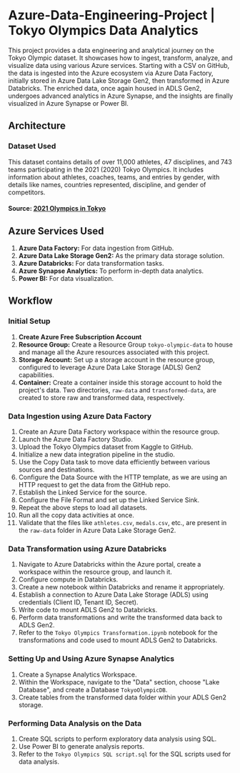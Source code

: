 # Azure-Data-Engineering-Project | Tokyo Olympics Data Analytics

This project provides a data engineering and analytical journey on the Tokyo Olympic dataset. It showcases how to ingest, transform, analyze, and visualize data using various Azure services. Starting with a CSV on GitHub, the data is ingested into the Azure ecosystem via Azure Data Factory, initially stored in Azure Data Lake Storage Gen2, then transformed in Azure Databricks. The enriched data, once again housed in ADLS Gen2, undergoes advanced analytics in Azure Synapse, and the insights are finally visualized in Azure Synapse or Power BI.

## Architecture

### Dataset Used
This dataset contains details of over 11,000 athletes, 47 disciplines, and 743 teams participating in the 2021 (2020) Tokyo Olympics. It includes information about athletes, coaches, teams, and entries by gender, with details like names, countries represented, discipline, and gender of competitors.

#### Source: [2021 Olympics in Tokyo](https://www.kaggle.com/datasets/arjunprasadsarkhel/2021-olympics-in-tokyo)

## Azure Services Used
1. **Azure Data Factory:** For data ingestion from GitHub.
2. **Azure Data Lake Storage Gen2:** As the primary data storage solution.
3. **Azure Databricks:** For data transformation tasks.
4. **Azure Synapse Analytics:** To perform in-depth data analytics.
5. **Power BI:** For data visualization.

## Workflow

### Initial Setup
1. **Create Azure Free Subscription Account**
2. **Resource Group:** Create a Resource Group `tokyo-olympic-data` to house and manage all the Azure resources associated with this project.
3. **Storage Account:** Set up a storage account in the resource group, configured to leverage Azure Data Lake Storage (ADLS) Gen2 capabilities.
4. **Container:** Create a container inside this storage account to hold the project's data. Two directories, `raw-data` and `transformed-data`, are created to store raw and transformed data, respectively.

### Data Ingestion using Azure Data Factory
1. Create an Azure Data Factory workspace within the resource group.
2. Launch the Azure Data Factory Studio.
3. Upload the Tokyo Olympics dataset from Kaggle to GitHub.
4. Initialize a new data integration pipeline in the studio.
5. Use the Copy Data task to move data efficiently between various sources and destinations.
6. Configure the Data Source with the HTTP template, as we are using an HTTP request to get the data from the GitHub repo.
7. Establish the Linked Service for the source.
8. Configure the File Format and set up the Linked Service Sink.
9. Repeat the above steps to load all datasets.
10. Run all the copy data activities at once.
11. Validate that the files like `athletes.csv`, `medals.csv`, etc., are present in the `raw-data` folder in Azure Data Lake Storage Gen2.

### Data Transformation using Azure Databricks
1. Navigate to Azure Databricks within the Azure portal, create a workspace within the resource group, and launch it.
2. Configure compute in Databricks.
3. Create a new notebook within Databricks and rename it appropriately.
4. Establish a connection to Azure Data Lake Storage (ADLS) using credentials (Client ID, Tenant ID, Secret).
5. Write code to mount ADLS Gen2 to Databricks.
6. Perform data transformations and write the transformed data back to ADLS Gen2.
7. Refer to the `Tokyo Olympics Transformation.ipynb` notebook for the transformations and code used to mount ADLS Gen2 to Databricks.

### Setting Up and Using Azure Synapse Analytics
1. Create a Synapse Analytics Workspace.
2. Within the Workspace, navigate to the "Data" section, choose "Lake Database", and create a Database `TokyoOlympicDB`.
3. Create tables from the transformed data folder within your ADLS Gen2 storage.

### Performing Data Analysis on the Data
1. Create SQL scripts to perform exploratory data analysis using SQL.
2. Use Power BI to generate analysis reports.
3. Refer to the `Tokyo Olympics SQL script.sql` for the SQL scripts used for data analysis.
